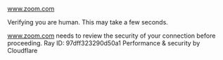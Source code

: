 www.zoom.com

Verifying you are human. This may take a few seconds.

www.zoom.com needs to review the security of your connection before proceeding.
Ray ID: 97dff323290d50a1
Performance & security by Cloudflare